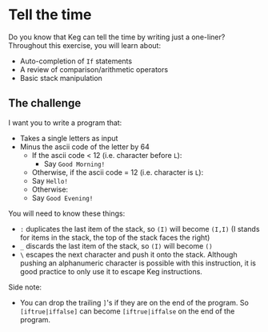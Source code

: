 # Tell the time

Do you know that Keg can tell the time by writing just a one-liner? Throughout this exercise, you will learn about:

- Auto-completion of `If` statements
- A review of comparison/arithmetic operators
- Basic stack manipulation

## The challenge

I want you to write a program that:

- Takes a single letters as input
- Minus the ascii code of the letter by 64
  - If the ascii code < 12 (i.e. character before `L`):
    -  Say `Good Morning!`
  -  Otherwise, if the ascii code = 12 (i.e. character is `L`):
    -  Say `Hello!`
  -  Otherwise:
    -  Say `Good Evening!`

You will need to know these things:

- `:` duplicates the last item of the stack, so `(I)` will become `(I,I)` (I stands for items in the stack, the top of the stack faces the right)
- `_` discards the last item of the stack, so `(I)` will become `()`
- `\` escapes the next character and push it onto the stack. Although pushing an alphanumeric character is possible with this instruction, it is good practice to only use it to escape Keg instructions.

Side note:

- You can drop the trailing `]`'s if they are on the end of the program. So `[iftrue|iffalse]` can become `[iftrue|iffalse` on the end of the program.

